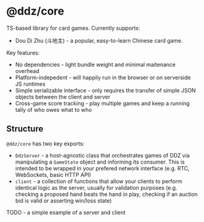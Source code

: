 # @ddz/core

TS-based library for card games. Currently supports:

- Dou Di Zhu (斗地主) - a popular, easy-to-learn Chinese card game.

Key features:

- No dependencies - light bundle weight and minimal maitenance overhead
- Platform-indepedent - will happily run in the browser or on serverside JS runtimes
- Simple serializable interface - only requires the transfer of simple JSON objects between the client and server
- Cross-game score tracking - play multiple games and keep a running tally of who owes what to who

## Structure

`@ddz/core` has two key exports:

- `DdzServer` - a host-agnostic class that orchestrates games of DDZ via manipulating a `GameState` object and informing its consumer. This is intended to be wrapped in your prefered network interface (e.g. RTC, WebSockets, basic HTTP API)
- `client` - a collection of functions that allow your clients to perform identical logic as the server, usually for validation purposes (e.g. checking a proposed hand beats the hand in play, checking if an auction bid is valid or asserting win/loss state)

TODO - a simple example of a server and client
